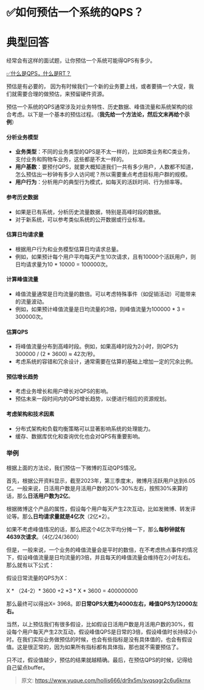 # ✅如何预估一个系统的QPS？


# 典型回答

经常会有这样的面试题，让你预估一个系统可能得QPS有多少。

[✅什么是QPS，什么是RT？](https://www.yuque.com/hollis666/dr9x5m/hr5913?view=doc_embed)

预估是有必要的， 因为有时候我们一个新的业务要上线，或者要搞一个大促，我们就需要合理的做预估，来预留硬件资源。

预估一个系统的QPS通常涉及对业务特性、历史数据、峰值流量和系统架构的综合考虑。以下是一个基本的预估过程。（**我先给一个方法论，然后文末再给个示例**）

#### 分析业务模型

- **业务类型**：不同的业务类型的QPS是不太一样的，比如B类业务和C类业务，支付业务和购物车业务，这些都是不太一样的。
- **用户基数**：要预付QPS，就要大概知道我们一共有多少用户，人数都不知道，怎么预估出一秒钟有多少人访问呢？所以需要重点考虑目标用户群的规模。
- **用户行为**：分析用户的典型行为模式，如每天的活跃时间、行为频率等。

#### 参考历史数据

- 如果是已有系统，分析历史流量数据，特别是高峰时段的数据。
- 对于新系统，可以参考类似系统的公开数据或行业标准。

#### 估算日均请求量

- 根据用户行为和业务模型估算日均请求总量。
- 例如，如果预计每个用户平均每天产生10次请求，且有10000个活跃用户，则日均请求量为10 * 10000 = 100000次。

#### 计算峰值流量

- 峰值流量通常是日均流量的数倍。可以考虑特殊事件（如促销活动）可能带来的流量波动。
- 例如，如果预计峰值流量是日均流量的3倍，则峰值流量为100000 * 3 = 300000次。

#### 估算QPS

- 将峰值流量分布到高峰时段。例如，如果高峰时段为2小时，则QPS为 300000 / (2 * 3600) ≈ 42次/秒。
- 考虑系统的容错和冗余设计，通常需要在估算的基础上增加一定的冗余比例。

#### 预估增长趋势

- 考虑业务增长和用户增长对QPS的影响。
- 预估未来一段时间内的QPS增长趋势，以便进行相应的资源规划。

#### 考虑架构和技术因素

- 分布式架构和负载均衡策略可以显著影响系统的处理能力。
- 缓存、数据库优化和查询优化也会对QPS有重要影响。


### 举例

根据上面的方法论，我们预估一下微博的互动QPS情况。

首先，根据公开资料显示，截至2023年，第三季度末，微博月活跃用户达到6.05亿。一般来说，日活用户数是月活用户数的20%-30%左右，按照30%来算的话，那么**日活用户数为2亿**。 

根据微博这个产品的属性，假设每个用户每天产生2次互动，比如发微博、转发评论等。那么**日均请求量就是4亿次**（2亿*2）。

如果不考虑峰值情况的话，那么把这个4亿次平均分摊一下，那么**每秒钟就有4639次请求**。（4亿/24/3600）

但是，一般来说，一个业务的峰值流量会是平时的数倍，在不考虑热点事件的情况下，假设峰值流量是日均流量的3倍，并且每天的峰值流量会维持在2小时左右。那么就有以下公式：

假设日常流量的QPS为X：

X * （24-2）* 3600 +2 *3 * X * 3600 = 400000000

那么最终可以得出X= 3968。即**日常QPS大概为4000左右，峰值QPS为12000左右。**

当然，以上预估我们有很多假设，比如假设日活用户数是月活用户数的30%，假设每个用户每天产生2次互动，假设峰值QPS是日常的3倍，假设峰值时长持续2小时。在我们实际业务做预估的时候，也会有些指标是没有具体值的，也会有假设值。这是很正常的，因为如果所有指标都有具体指，那也就不需要预估了。

只不过，假设值越少，预估的结果就越精确。最后，在预估QPS的时候，记得给自己留点buffer。


> 原文: <https://www.yuque.com/hollis666/dr9x5m/svqsqgr2c6u6krnx>